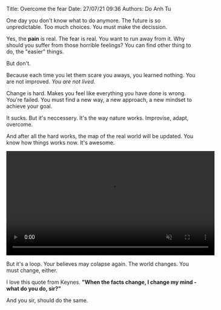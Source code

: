 Title: Overcome the fear
Date: 27/07/21 09:36
Authors: Do Anh Tu

One day you don't know what to do anymore. The future is so unpredictable. Too much choices. You must make the decission.

Yes, the <strong>pain</strong> is real. The fear is real. You want to run away from it. Why should you suffer from those horrible feelings? You can find other thing to do, the "easier" things.

But don't.

Because each time you let them scare you aways, you learned nothing. You are not improved. _You are not lived_.

Change is hard. Makes you feel like everything you have done is wrong. You're failed. You must find a new way, a new approach, a new mindset to achieve your goal.

It sucks. But it's neccessery. It's the way nature works. Improvise, adapt, overcome.

And after all the hard works, the map of the real world will be updated. You know how things works now. It's awesome.

<center>
<video controls width="550" loop autoplay="autoplay" muted>
<source src="{static}/static/webm/future.webm" type="video/webm">
Scene from Billions S03E04
</video>
</center>

But it's a loop. Your believes may colapse again. The world changes. You must change, either.

I love this quote from Keynes. **"When the facts change, I change my mind - what do you do, sir?"**

And you sir, should do the same.
